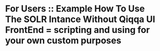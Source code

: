 # For Users :: Example How To Use The SOLR Intance Without Qiqqa UI FrontEnd = scripting and using for your own custom purposes
